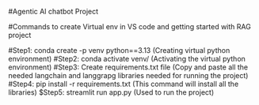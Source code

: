 #Agentic AI chatbot Project

#Commands to create Virtual env in VS code and getting started with RAG project


#Step1: conda create -p venv python==3.13 (Creating virtual python environment)
#Step2: conda activate venv/ (Activating the virtual python environment)
#Step3: Create requirements.txt file (Copy and paste all the needed langchain and langgrapg libraries needed for running the project)
#Step4: pip install -r requirements.txt (This command will install all the libraries)
$Step5: streamlit run app.py (Used to run the project)
